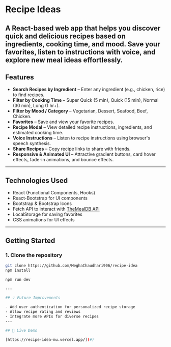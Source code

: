 #  Recipe Ideas

A React-based web app that helps you discover quick and delicious recipes based on ingredients, cooking time, and mood. Save your favorites, listen to instructions with voice, and explore new meal ideas effortlessly.
---

## Features

- **Search Recipes by Ingredient** – Enter any ingredient (e.g., chicken, rice) to find recipes.
- **Filter by Cooking Time** – Super Quick (5 min), Quick (15 min), Normal (30 min), Long (1 hr+).
- **Filter by Mood / Category** – Vegetarian, Dessert, Seafood, Beef, Chicken.
- **Favorites** – Save and view your favorite recipes.
- **Recipe Modal** – View detailed recipe instructions, ingredients, and estimated cooking time.
- **Voice Instructions** – Listen to recipe instructions using browser's speech synthesis.
- **Share Recipes** – Copy recipe links to share with friends.
- **Responsive & Animated UI** – Attractive gradient buttons, card hover effects, fade-in animations, and bounce effects.
---

##  Technologies Used

- React (Functional Components, Hooks)
- React-Bootstrap for UI components
- Bootstrap & Bootstrap Icons
- Fetch API to interact with [TheMealDB API](https://www.themealdb.com/api.php)
- LocalStorage for saving favorites
- CSS animations for UI effects
---

##  Getting Started

### 1. Clone the repository

```bash
git clone https://github.com/MeghaChaudhari906/recipe-idea
npm install

npm run dev

---

## 💡 Future Improvements

- Add user authentication for personalized recipe storage
- Allow recipe rating and reviews
- Integrate more APIs for diverse recipes
---

## 🔗 Live Demo

[https://recipe-idea-mu.vercel.app/](#)

